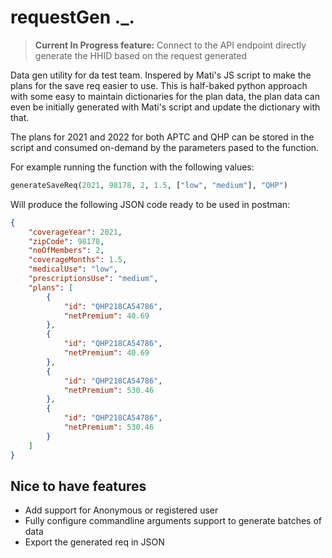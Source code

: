 # requestGen ._.

> **Current In Progress feature:** Connect to the API endpoint directly generate the HHID based on the request generated



Data gen utility for da test team. Inspered by Mati's JS script to make the plans for the save req easier to use.
This is half-baked python approach with some easy to maintain dictionaries for the plan data, the plan data can even be initially generated with Mati's script and update the dictionary with that.

The plans for 2021 and 2022 for both APTC and QHP can be stored in the script and consumed on-demand by the parameters pased to the function.

For example running the function with the following values:

```python
generateSaveReq(2021, 98178, 2, 1.5, ["low", "medium"], "QHP")
```

Will produce the following JSON code ready to be used in postman:

```JSON
{
    "coverageYear": 2021,
    "zipCode": 98178,
    "noOfMembers": 2,
    "coverageMonths": 1.5,
    "medicalUse": "low",
    "prescriptionsUse": "medium",
    "plans": [
        {
            "id": "QHP218CA54786",
            "netPremium": 40.69
        },
        {
            "id": "QHP218CA54786",
            "netPremium": 40.69
        },
        {
            "id": "QHP218CA54786",
            "netPremium": 530.46
        },
        {
            "id": "QHP218CA54786",
            "netPremium": 530.46
        }
    ]
}

```


## Nice to have features

- Add support for Anonymous or registered user
- Fully configure commandline arguments support to generate batches of data
- Export the generated req in JSON



